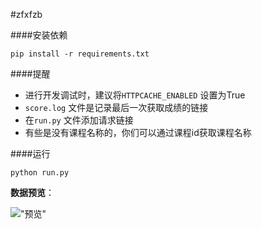 #zfxfzb

####安装依赖

```
pip install -r requirements.txt
``` 

####提醒

* 进行开发调试时，建议将`HTTPCACHE_ENABLED` 设置为True
* `score.log` 文件是记录最后一次获取成绩的链接
* 在`run.py` 文件添加请求链接
* 有些是没有课程名称的，你们可以通过课程id获取课程名称


####运行

```
python run.py
```

**数据预览**：

!["预览"](https://raw.githubusercontent.com/dairoot/zfxfzb/master/2014.png)